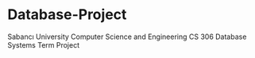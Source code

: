 # Database-Project
Sabancı University Computer Science and Engineering CS 306 Database Systems Term Project
